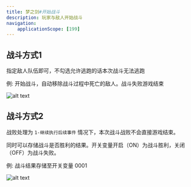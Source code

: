 ```yaml
---
title: 梦之剑#开始战斗
description: 玩家与敌人开始战斗
navigation:
    applicationScope: [199]
---
```


## 战斗方式1

指定敌人队伍即可，不勾选允许逃跑的话本次战斗无法逃跑

例: 开始战斗，自动移除战斗过程中死亡的敌人。战斗失败游戏结束

![alt text](https://cdn.gcw.wiki.wiki/gcw/image/zh_hans/commands/battle/startbattle/199/image.png)

## 战斗方式2

战败处理为 `1-继续执行后续事件` 情况下，本次战斗战败不会直接游戏结束。

同时可以存储战斗是否胜利的结果。开关变量开启（ON）为战斗胜利，关闭（OFF）为战斗失败。

例: 战斗结果存储至开关变量 0001

![alt text](https://cdn.gcw.wiki.wiki/gcw/image/zh_hans/commands/battle/startbattle/199/image-1.png)
